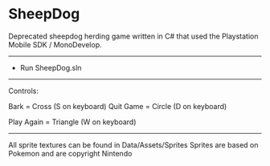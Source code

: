# SheepDog

Deprecated sheepdog herding game written in C# that used the Playstation Mobile SDK / MonoDevelop.

----------

- Run SheepDog.sln

**************

Controls:

Bark = Cross (S on keyboard)
Quit Game = Circle (D on keyboard)

Play Again = Triangle (W on keyboard)


**************

All sprite textures can be found in Data/Assets/Sprites
Sprites are based on Pokemon and are copyright Nintendo
